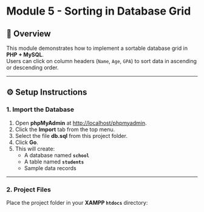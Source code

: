 # Module 5 - Sorting in Database Grid

## 📘 Overview
This module demonstrates how to implement a sortable database grid in **PHP + MySQL**.  
Users can click on column headers (`Name`, `Age`, `GPA`) to sort data in ascending or descending order.

---

## ⚙️ Setup Instructions

### 1. Import the Database
1. Open **phpMyAdmin** at [http://localhost/phpmyadmin](http://localhost/phpmyadmin).
2. Click the **Import** tab from the top menu.
3. Select the file **db.sql** from this project folder.
4. Click **Go**.
5. This will create:
   - A database named **`school`**
   - A table named **`students`**
   - Sample data records

---

### 2. Project Files
Place the project folder in your **XAMPP `htdocs`** directory:

